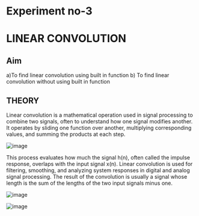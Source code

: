 # Experiment no-3                                                                                                      

# LINEAR CONVOLUTION

## Aim

a)To find linear convolution using built in function
b) To find linear convolution without using built in function

## THEORY
Linear convolution is a mathematical operation used in signal processing 
to combine two signals, 
often to understand how one signal modifies another.
It operates by sliding one function over another, multiplying
corresponding values, and summing the products at each step.

![image](https://github.com/user-attachments/assets/be2e264e-70c3-427f-9120-b077af50089b)

This process evaluates how much the signal h(n), often called the impulse response, 
overlaps with the input signal x(n). Linear convolution is used for filtering,
smoothing, and analyzing system responses in digital and analog signal processing. 
The result of the convolution is usually a signal whose length is the sum of the 
lengths of the two input signals minus one.

![image](https://github.com/user-attachments/assets/38c28216-32b8-413e-8ed3-697b846bc647)

![image](https://github.com/user-attachments/assets/6c2f7e80-c301-410d-aa34-a7467fc054be)















